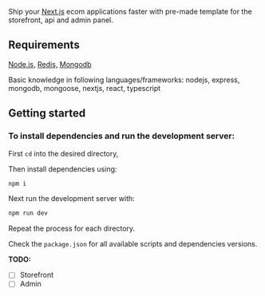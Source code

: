 Ship your [Next.js](https://nextjs.org/) ecom applications faster with pre-made template for the storefront, api and admin panel.

## Requirements

[Node.js,](https://nodejs.org) [Redis,](https://redis.io/docs/latest/operate/oss_and_stack/install/install-redis/) [Mongodb](https://www.mongodb.com/try/download/community)

Basic knowledge in following languages/frameworks:
nodejs, express, mongodb, mongoose, nextjs, react, typescript

## Getting started

### To install dependencies and run the development server:

First ```cd``` into the desired directory,

Then install dependencies using:

```bash
npm i
```

Next run the development server with:

```bash
npm run dev
```

Repeat the process for each directory.

Check the ```package.json``` for all available scripts and dependencies versions.

**TODO:**

- [ ] Storefront
- [ ] Admin
